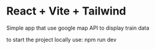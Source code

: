 # React + Vite + Tailwind

Simple app that use google map API to display train data

to start the project locally use: npm run dev
